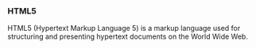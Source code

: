 ### HTML5
  HTML5 (Hypertext Markup Language 5) is a markup language used for structuring and 
  presenting hypertext documents on the World Wide Web.
